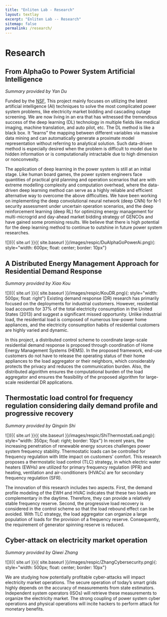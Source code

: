 ```yaml
---
title: "Enliten Lab - Research"
layout: textlay
excerpt: "Enliten Lab -- Research"
sitemap: false
permalink: /research/
---
```


# Research

## From AlphaGo to Power System Artificial Intelligence

_Summary provided by Yan Du_

Funded by the [NSF](https://www.nsf.gov/awardsearch/showAward?AWD_ID=1809458), This project mainly focuses on utilizing the latest artificial intelligence (AI) techniques to solve the most complicated power system problems, like electricity market bidding and cascading outage screening. We are now living in an era that has witnessed the tremendous success of the deep learning (DL) technology in multiple fields like medical imaging, machine translation, and auto pilot, etc.  The DL method is like a black box. It “learns” the mapping between different variables via massive data mining and can automatically generate a proximate model representation without referring to analytical solution. Such data-driven method is especially desired when the problem is difficult to model due to hidden information or is computationally intractable due to high dimension or nonconvexity. 

The application of deep learning in the power system is still at an initial stage. Like human board games, the power system engineers face quantities of practical grid planning and operation scenarios that are with extreme modelling complexity and computation overhead, where the data-driven deep learning method can serve as a highly reliable and efficient alternative way to overcome the above difficulties.  We have been working on implementing the deep convolutional neural network (deep CNN) for N-1 security assessment under uncertain operation scenarios, and the deep reinforcement learning (deep RL) for optimizing energy management for multi-microgrid and day-ahead market bidding strategy of GENCOs and have gained some promising results. We believe that there is high potential for the deep learning method to continue to outshine in future power system researches.

![]({{ site.url }}{{ site.baseurl }}/images/respic/DuAlphaGoPowerAi.png){: style="width: 600px; float: center; border: 10px"}



## A Distributed Energy Management Approach for Residential Demand Response

_Summary provided by Xiao Kou_

![]({{ site.url }}{{ site.baseurl }}/images/respic/KouDR.png){: style="width: 500px; float: right"}
Existing demand response (DR) research has primarily focused on the deployments for industrial customers. However, residential load accounts for 37% of the total electricity consumption in the United States (2013) and suggest a significant missed opportunity. Unlike industrial load, the residential load is composed of numerous low-power home appliances, and the electricity consumption habits of residential customers are highly varied and dynamic.


In this project, a distributed control scheme to coordinate large-scale residential demand response is proposed through coordination of Home Energy Management Systems (HEMS). In the proposed framework, end-use customers do not have to release the operating status of their home appliances to the load aggregator or their neighbors, which considerably protects the privacy and reduces the communication burden. Also, the distributed algorithm ensures the computational burden of the load aggregator and ensures the feasibility of the proposed algorithm for large-scale residential DR applications.


## Thermostatic load control for frequency regulation considering daily demand profile and progressive recovery

_Summary provided by Qingxin Shi_

![]({{ site.url }}{{ site.baseurl }}/images/respic/ShiThermostatLoad.png){: style="width: 350px; float: right; border: 10px"}
In recent years, the increasing penetration of renewable energy sources challenges power system frequency stability. Thermostatic loads can be controlled for frequency regulation with little impact on customers’ comfort. This research proposes a thermostatic load control (TLC) strategy, in which electric water heaters (EWHs) are utilized for primary frequency regulation (PFR) and heating, ventilation and air-conditioners (HVACs) are for secondary frequency regulation (SFR).


The innovation of this research includes two aspects. First, the demand profile modeling of the EWH and HVAC indicates that these two loads are complementary in the daytime. Therefore, they can provide a relatively stable frequency reserve. Second, the progressive load recovery is considered in the control scheme so that the load rebound effect can be avoided. With TLC strategy, the load aggregator can organize a large population of loads for the provision of a frequency reserve. Consequently, the requirement of generator spinning reserve is reduced.

## Cyber-attack on electricity market operation

_Summary provided by Qiwei Zhang_

![]({{ site.url }}{{ site.baseurl }}/images/respic/ZhangCybersecurity.png){: style="width: 500px; float: center; border: 10px"}

We are studying how potentially profitable cyber-attacks will impact electricity market operations. The secure operation of today’s smart grids highly depends on the accuracy of measurements from state estimators. Independent system operators (ISOs) will retrieve these measurements to organize the electricity market. The strong coupling of power system cyber operations and physical operations will incite hackers to perform attack for monetary benefits.

